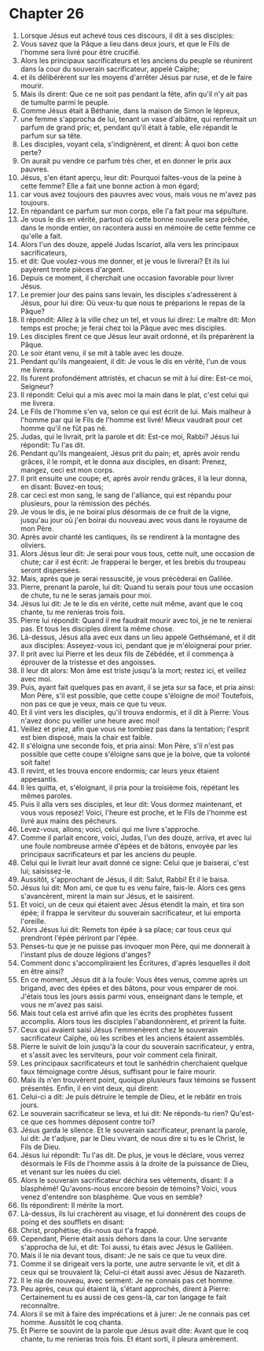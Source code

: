 # Chapter 26

1. Lorsque Jésus eut achevé tous ces discours, il dit à ses disciples:
2. Vous savez que la Pâque a lieu dans deux jours, et que le Fils de l'homme sera livré pour être crucifié.
3. Alors les principaux sacrificateurs et les anciens du peuple se réunirent dans la cour du souverain sacrificateur, appelé Caïphe;
4. et ils délibérèrent sur les moyens d'arrêter Jésus par ruse, et de le faire mourir.
5. Mais ils dirent: Que ce ne soit pas pendant la fête, afin qu'il n'y ait pas de tumulte parmi le peuple.
6. Comme Jésus était à Béthanie, dans la maison de Simon le lépreux,
7. une femme s'approcha de lui, tenant un vase d'albâtre, qui renfermait un parfum de grand prix; et, pendant qu'il était à table, elle répandit le parfum sur sa tête.
8. Les disciples, voyant cela, s'indignèrent, et dirent: À quoi bon cette perte?
9. On aurait pu vendre ce parfum très cher, et en donner le prix aux pauvres.
10. Jésus, s'en étant aperçu, leur dit: Pourquoi faites-vous de la peine à cette femme? Elle a fait une bonne action à mon égard;
11. car vous avez toujours des pauvres avec vous, mais vous ne m'avez pas toujours.
12. En répandant ce parfum sur mon corps, elle l'a fait pour ma sépulture.
13. Je vous le dis en vérité, partout où cette bonne nouvelle sera prêchée, dans le monde entier, on racontera aussi en mémoire de cette femme ce qu'elle a fait.
14. Alors l'un des douze, appelé Judas Iscariot, alla vers les principaux sacrificateurs,
15. et dit: Que voulez-vous me donner, et je vous le livrerai? Et ils lui payèrent trente pièces d'argent.
16. Depuis ce moment, il cherchait une occasion favorable pour livrer Jésus.
17. Le premier jour des pains sans levain, les disciples s'adressèrent à Jésus, pour lui dire: Où veux-tu que nous te préparions le repas de la Pâque?
18. Il répondit: Allez à la ville chez un tel, et vous lui direz: Le maître dit: Mon temps est proche; je ferai chez toi la Pâque avec mes disciples.
19. Les disciples firent ce que Jésus leur avait ordonné, et ils préparèrent la Pâque.
20. Le soir étant venu, il se mit à table avec les douze.
21. Pendant qu'ils mangeaient, il dit: Je vous le dis en vérité, l'un de vous me livrera.
22. Ils furent profondément attristés, et chacun se mit à lui dire: Est-ce moi, Seigneur?
23. Il répondit: Celui qui a mis avec moi la main dans le plat, c'est celui qui me livrera.
24. Le Fils de l'homme s'en va, selon ce qui est écrit de lui. Mais malheur à l'homme par qui le Fils de l'homme est livré! Mieux vaudrait pour cet homme qu'il ne fût pas né.
25. Judas, qui le livrait, prit la parole et dit: Est-ce moi, Rabbi? Jésus lui répondit: Tu l'as dit.
26. Pendant qu'ils mangeaient, Jésus prit du pain; et, après avoir rendu grâces, il le rompit, et le donna aux disciples, en disant: Prenez, mangez, ceci est mon corps.
27. Il prit ensuite une coupe; et, après avoir rendu grâces, il la leur donna, en disant: Buvez-en tous;
28. car ceci est mon sang, le sang de l'alliance, qui est répandu pour plusieurs, pour la rémission des péchés.
29. Je vous le dis, je ne boirai plus désormais de ce fruit de la vigne, jusqu'au jour où j'en boirai du nouveau avec vous dans le royaume de mon Père.
30. Après avoir chanté les cantiques, ils se rendirent à la montagne des oliviers.
31. Alors Jésus leur dit: Je serai pour vous tous, cette nuit, une occasion de chute; car il est écrit: Je frapperai le berger, et les brebis du troupeau seront dispersées.
32. Mais, après que je serai ressuscité, je vous précèderai en Galilée.
33. Pierre, prenant la parole, lui dit: Quand tu serais pour tous une occasion de chute, tu ne le seras jamais pour moi.
34. Jésus lui dit: Je te le dis en vérité, cette nuit même, avant que le coq chante, tu me renieras trois fois.
35. Pierre lui répondit: Quand il me faudrait mourir avec toi, je ne te renierai pas. Et tous les disciples dirent la même chose.
36. Là-dessus, Jésus alla avec eux dans un lieu appelé Gethsémané, et il dit aux disciples: Asseyez-vous ici, pendant que je m'éloignerai pour prier.
37. Il prit avec lui Pierre et les deux fils de Zébédée, et il commença à éprouver de la tristesse et des angoisses.
38. Il leur dit alors: Mon âme est triste jusqu'à la mort; restez ici, et veillez avec moi.
39. Puis, ayant fait quelques pas en avant, il se jeta sur sa face, et pria ainsi: Mon Père, s'il est possible, que cette coupe s'éloigne de moi! Toutefois, non pas ce que je veux, mais ce que tu veux.
40. Et il vint vers les disciples, qu'il trouva endormis, et il dit à Pierre: Vous n'avez donc pu veiller une heure avec moi!
41. Veillez et priez, afin que vous ne tombiez pas dans la tentation; l'esprit est bien disposé, mais la chair est faible.
42. Il s'éloigna une seconde fois, et pria ainsi: Mon Père, s'il n'est pas possible que cette coupe s'éloigne sans que je la boive, que ta volonté soit faite!
43. Il revint, et les trouva encore endormis; car leurs yeux étaient appesantis.
44. Il les quitta, et, s'éloignant, il pria pour la troisième fois, répétant les mêmes paroles.
45. Puis il alla vers ses disciples, et leur dit: Vous dormez maintenant, et vous vous reposez! Voici, l'heure est proche, et le Fils de l'homme est livré aux mains des pécheurs.
46. Levez-vous, allons; voici, celui qui me livre s'approche.
47. Comme il parlait encore, voici, Judas, l'un des douze, arriva, et avec lui une foule nombreuse armée d'épées et de bâtons, envoyée par les principaux sacrificateurs et par les anciens du peuple.
48. Celui qui le livrait leur avait donné ce signe: Celui que je baiserai, c'est lui; saisissez-le.
49. Aussitôt, s'approchant de Jésus, il dit: Salut, Rabbi! Et il le baisa.
50. Jésus lui dit: Mon ami, ce que tu es venu faire, fais-le. Alors ces gens s'avancèrent, mirent la main sur Jésus, et le saisirent.
51. Et voici, un de ceux qui étaient avec Jésus étendit la main, et tira son épée; il frappa le serviteur du souverain sacrificateur, et lui emporta l'oreille.
52. Alors Jésus lui dit: Remets ton épée à sa place; car tous ceux qui prendront l'épée périront par l'épée.
53. Penses-tu que je ne puisse pas invoquer mon Père, qui me donnerait à l'instant plus de douze légions d'anges?
54. Comment donc s'accompliraient les Écritures, d'après lesquelles il doit en être ainsi?
55. En ce moment, Jésus dit à la foule: Vous êtes venus, comme après un brigand, avec des épées et des bâtons, pour vous emparer de moi. J'étais tous les jours assis parmi vous, enseignant dans le temple, et vous ne m'avez pas saisi.
56. Mais tout cela est arrivé afin que les écrits des prophètes fussent accomplis. Alors tous les disciples l'abandonnèrent, et prirent la fuite.
57. Ceux qui avaient saisi Jésus l'emmenèrent chez le souverain sacrificateur Caïphe, où les scribes et les anciens étaient assemblés.
58. Pierre le suivit de loin jusqu'à la cour du souverain sacrificateur, y entra, et s'assit avec les serviteurs, pour voir comment cela finirait.
59. Les principaux sacrificateurs et tout le sanhédrin cherchaient quelque faux témoignage contre Jésus, suffisant pour le faire mourir.
60. Mais ils n'en trouvèrent point, quoique plusieurs faux témoins se fussent présentés. Enfin, il en vint deux, qui dirent:
61. Celui-ci a dit: Je puis détruire le temple de Dieu, et le rebâtir en trois jours.
62. Le souverain sacrificateur se leva, et lui dit: Ne réponds-tu rien? Qu'est-ce que ces hommes déposent contre toi?
63. Jésus garda le silence. Et le souverain sacrificateur, prenant la parole, lui dit: Je t'adjure, par le Dieu vivant, de nous dire si tu es le Christ, le Fils de Dieu.
64. Jésus lui répondit: Tu l'as dit. De plus, je vous le déclare, vous verrez désormais le Fils de l'homme assis à la droite de la puissance de Dieu, et venant sur les nuées du ciel.
65. Alors le souverain sacrificateur déchira ses vêtements, disant: Il a blasphémé! Qu'avons-nous encore besoin de témoins? Voici, vous venez d'entendre son blasphème. Que vous en semble?
66. Ils répondirent: Il mérite la mort.
67. Là-dessus, ils lui crachèrent au visage, et lui donnèrent des coups de poing et des soufflets en disant:
68. Christ, prophétise; dis-nous qui t'a frappé.
69. Cependant, Pierre était assis dehors dans la cour. Une servante s'approcha de lui, et dit: Toi aussi, tu étais avec Jésus le Galiléen.
70. Mais il le nia devant tous, disant: Je ne sais ce que tu veux dire.
71. Comme il se dirigeait vers la porte, une autre servante le vit, et dit à ceux qui se trouvaient là; Celui-ci était aussi avec Jésus de Nazareth.
72. Il le nia de nouveau, avec serment: Je ne connais pas cet homme.
73. Peu après, ceux qui étaient là, s'étant approchés, dirent à Pierre: Certainement tu es aussi de ces gens-là, car ton langage te fait reconnaître.
74. Alors il se mit à faire des imprécations et à jurer: Je ne connais pas cet homme. Aussitôt le coq chanta.
75. Et Pierre se souvint de la parole que Jésus avait dite: Avant que le coq chante, tu me renieras trois fois. Et étant sorti, il pleura amèrement.

